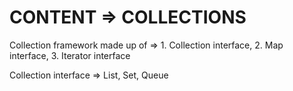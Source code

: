# CONTENT => COLLECTIONS

Collection framework made up of => 1. Collection interface, 2. Map interface, 3. Iterator interface

Collection interface => List, Set, Queue
